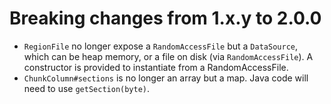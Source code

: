# Breaking changes from 1.x.y to 2.0.0

* `RegionFile` no longer expose a `RandomAccessFile` but a `DataSource`, which can be heap memory, or a file on disk (via `RandomAccessFile`). A constructor is provided to instantiate from a RandomAccessFile. 
* `ChunkColumn#sections` is no longer an array but a map. Java code will need to use `getSection(byte)`.